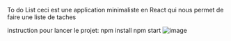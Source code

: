 To do List 
ceci est une application minimaliste en React qui nous permet de faire une liste de taches

instruction pour lancer le projet:
npm install
npm start
![image](https://github.com/user-attachments/assets/2829da75-afd3-459c-beb7-d2e98e40ddf1)
